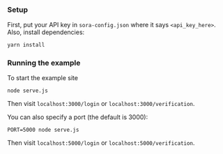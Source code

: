 ### Setup
First, put your API key in `sora-config.json` where it says `<api_key_here>`. Also, install dependencies:
```bash
yarn install
```

### Running the example
To start the example site
```
node serve.js
```
Then visit `localhost:3000/login` or `localhost:3000/verification`.

You can also specify a port (the default is 3000):
```
PORT=5000 node serve.js
```
Then visit `localhost:5000/login` or `localhost:5000/verification`.
